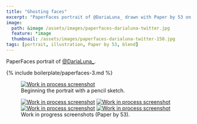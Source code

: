 ```yaml
---
title: "Ghosting faces"
excerpt: "PaperFaces portrait of @DariaLuna_ drawn with Paper by 53 on an iPad."
image: 
  path: &image /assets/images/paperfaces-darialuna-twitter.jpg 
  feature: *image
  thumbnail: /assets/images/paperfaces-darialuna-twitter-150.jpg
tags: [portrait, illustration, Paper by 53, blend]
---
```


PaperFaces portrait of <a href="https://twitter.com/DariaLuna_">@DariaLuna_</a>.

{% include boilerplate/paperfaces-3.md %}

<figure>
	<a href="/assets/images/paperfaces-darialuna-process-1-lg.jpg"><img src="/assets/images/paperfaces-darialuna-process-1-750.jpg" alt="Work in process screenshot"></a>
	<figcaption>Beginning the portrait with a pencil sketch.</figcaption>
</figure>

<figure class="half">
	<a href="/assets/images/paperfaces-darialuna-process-2-lg.jpg"><img src="/assets/images/paperfaces-darialuna-process-2-600.jpg" alt="Work in process screenshot"></a>
	<a href="/assets/images/paperfaces-darialuna-process-3-lg.jpg"><img src="/assets/images/paperfaces-darialuna-process-3-600.jpg" alt="Work in process screenshot"></a>
	<a href="/assets/images/paperfaces-darialuna-process-4-lg.jpg"><img src="/assets/images/paperfaces-darialuna-process-4-600.jpg" alt="Work in process screenshot"></a>
	<a href="/assets/images/paperfaces-darialuna-process-5-lg.jpg"><img src="/assets/images/paperfaces-darialuna-process-5-600.jpg" alt="Work in process screenshot"></a>
	<figcaption>Work in progress screenshots (Paper by 53).</figcaption>
</figure>
